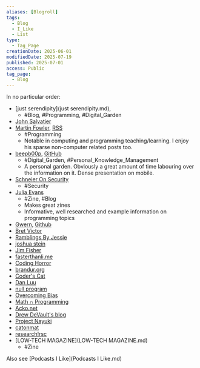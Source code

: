```yaml
---
aliases: [Blogroll]
tags:
  - Blog
  - I_Like
  - List
type:
  - Tag_Page
creationDate: 2025-06-01
modifiedDate: 2025-07-19
published: 2025-07-01
access: Public
tag_page:
  - Blog
---
```


In no particular order:

- [just serendipity](just serendipity.md),
	- #Blog, #Programming, #Digital_Garden
- [John Salvatier](http://johnsalvatier.org/blog/)
- [Martin Fowler](https://martinfowler.com/), [RSS](https://martinfowler.com/feed.atom)
	- #Programming
	- Notable in computing and programming teaching/learning. I enjoy his sparse non-computer related posts too.
- [beepb00p](https://beepb00p.xyz/), [GitHub](https://github.com/karlicoss/beepb00p)
	- #Digital_Garden, #Personal_Knowledge_Management
	- A personal garden. Obviously a great amount of time labouring over the information on it. Dense presentation on mobile.
- [Schneier On Security](https://www.schneier.com/)
	- #Security
- [Julia Evans](https://jvns.ca/)
	- #Zine, #Blog
	- Makes great zines
	- Informative, well researched and example information on programming topics
- [Gwern](https://www.gwern.net/index), [Github](https://github.com/gwern/gwern.net)
- [Bret Victor](http://worrydream.com/)
- [Ramblings By Jessie](https://blog.jessfraz.com/)
- [joshua stein](https://jcs.org/)
- [Jim Fisher](https://jameshfisher.com/)
- [fasterthanli.me](https://fasterthanli.me/)
- [Coding Horror](https://blog.codinghorror.com/)
- [brandur.org](https://brandur.org/)
- [Coder's Cat](https://coderscat.com/archives/)
- [Dan Luu](https://danluu.com/)
- [null program](https://nullprogram.com/)
- [Overcoming Bias](https://www.overcomingbias.com/)
- [Math ∩ Programming](https://jeremykun.com/)
- [Acko.net](https://acko.net/)
- [Drew DeVault's blog](https://drewdevault.com/)
- [Project Nayuki](https://www.nayuki.io/)
- [catonmat](https://catonmat.net/)
- [research!rsc](https://research.swtch.com/)
- [LOW-TECH MAGAZINE](LOW-TECH MAGAZINE.md)
	- #Zine

Also see [Podcasts I Like](Podcasts I Like.md)
